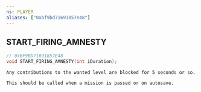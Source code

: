```yaml
---
ns: PLAYER
aliases: ["0xbf9bd71691857e48"]
---
```

## START_FIRING_AMNESTY

```c
// 0xBF9BD71691857E48
void START_FIRING_AMNESTY(int iDuration);
```

```
Any contributions to the wanted level are blocked for 5 seconds or so.

This should be called when a mission is passed or on autosave.
```
